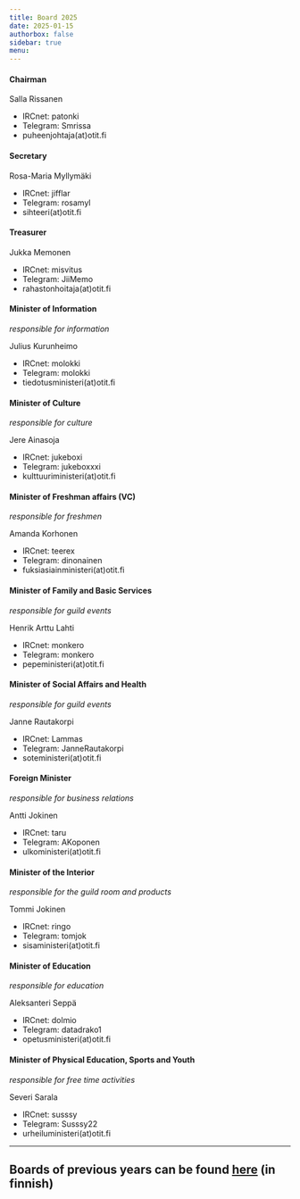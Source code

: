 ```yaml
---
title: Board 2025
date: 2025-01-15
authorbox: false
sidebar: true
menu:
---
```


#### Chairman
Salla Rissanen
- IRCnet: patonki
- Telegram: Smrissa
- puheenjohtaja(at)otit.fi

#### Secretary
Rosa-Maria Myllymäki
- IRCnet: jifflar
- Telegram: rosamyl
- sihteeri(at)otit.fi

#### Treasurer
Jukka Memonen
- IRCnet: misvitus
- Telegram: JiiMemo
- rahastonhoitaja(at)otit.fi

#### Minister of Information
*responsible for information*

Julius Kurunheimo
- IRCnet: molokki
- Telegram: molokki
- tiedotusministeri(at)otit.fi

#### Minister of Culture
*responsible for culture*

Jere Ainasoja
- IRCnet: jukeboxi
- Telegram: jukeboxxxi
- kulttuuriministeri(at)otit.fi

#### Minister of Freshman affairs (VC)
*responsible for freshmen*

Amanda Korhonen
- IRCnet: teerex
- Telegram: dinonainen
- fuksiasiainministeri(at)otit.fi

#### Minister of Family and Basic Services
*responsible for guild events*

Henrik Arttu Lahti
- IRCnet: monkero
- Telegram: monkero
- pepeministeri(at)otit.fi

#### Minister of Social Affairs and Health
*responsible for guild events*

Janne Rautakorpi
- IRCnet: Lammas
- Telegram: JanneRautakorpi
- soteministeri(at)otit.fi

#### Foreign Minister
*responsible for business relations*

Antti Jokinen
- IRCnet: taru
- Telegram: AKoponen
- ulkoministeri(at)otit.fi

#### Minister of the Interior
*responsible for the guild room and products*

Tommi Jokinen
- IRCnet: ringo
- Telegram: tomjok
- sisaministeri(at)otit.fi

#### Minister of Education
*responsible for education*

Aleksanteri Seppä
- IRCnet: dolmio
- Telegram: datadrako1
- opetusministeri(at)otit.fi

#### Minister of Physical Education, Sports and Youth 
*responsible for free time activities*

Severi Sarala
- IRCnet: susssy
- Telegram: Susssy22
- urheiluministeri(at)otit.fi


---

## Boards of previous years can be found [here](/kilta/wanhat-toimijat) (in finnish)
